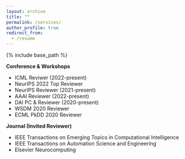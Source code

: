 ```yaml
---
layout: archive
title: ""
permalink: /services/
author_profile: true
redirect_from:
  - /resume
---
```


{% include base_path %}

**Conference & Workshops**

- ICML Reviwer (2022-present)
- NeurIPS 2022 Top Reviewer
- NeurIPS Reviewer (2021-present)
- AAAI Reviewer (2022-present)
- DAI PC & Reviewer (2020-present)
- WSDM 2020 Reviewer
- ECML PkDD 2020 Reviewer

**Journal (Invited Reviewer)**

- IEEE Transactions on Emerging Topics in Computational Intelligence
- IEEE Transactions on Automation Science and Engineering
- Elsevier Neurocomputing
